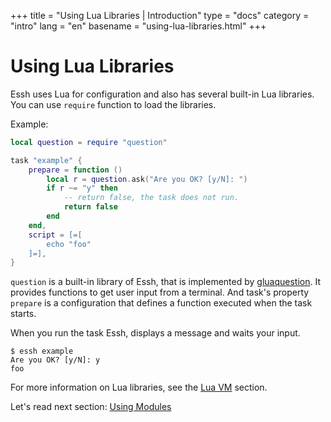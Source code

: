 +++
title = "Using Lua Libraries | Introduction"
type = "docs"
category = "intro"
lang = "en"
basename = "using-lua-libraries.html"
+++

# Using Lua Libraries

Essh uses Lua for configuration and also has several built-in Lua libraries. You can use `require` function to load the libraries.

Example:

~~~lua
local question = require "question"

task "example" {
    prepare = function ()
        local r = question.ask("Are you OK? [y/N]: ")
        if r ~= "y" then
            -- return false, the task does not run.
            return false
        end
    end,
    script = [=[
        echo "foo"
    ]=],
}
~~~

`question` is a built-in library of Essh, that is implemented by [gluaquestion](https://github.com/kohkimakimoto/gluaquestion). It provides functions to get user input from a terminal.
And task's property `prepare` is a configuration that defines a function executed when the task starts.

When you run the task Essh, displays a message and waits your input.

~~~
$ essh example
Are you OK? [y/N]: y
foo
~~~

For more information on Lua libraries, see the [Lua VM](/docs/en/lua-vm.html) section.

Let's read next section: [Using Modules](using-modules.html)

